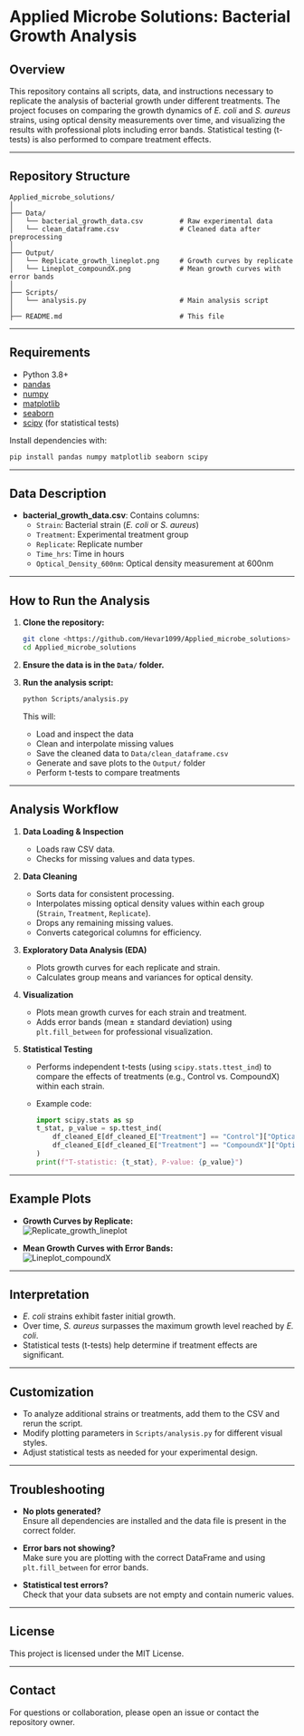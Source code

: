 # Applied Microbe Solutions: Bacterial Growth Analysis

## Overview

This repository contains all scripts, data, and instructions necessary to replicate the analysis of bacterial growth under different treatments. The project focuses on comparing the growth dynamics of *E. coli* and *S. aureus* strains, using optical density measurements over time, and visualizing the results with professional plots including error bands. Statistical testing (t-tests) is also performed to compare treatment effects.

---

## Repository Structure

```
Applied_microbe_solutions/
│
├── Data/
│   └── bacterial_growth_data.csv         # Raw experimental data
│   └── clean_dataframe.csv               # Cleaned data after preprocessing
│
├── Output/
│   └── Replicate_growth_lineplot.png     # Growth curves by replicate
│   └── Lineplot_compoundX.png            # Mean growth curves with error bands
│
├── Scripts/
│   └── analysis.py                       # Main analysis script
│
├── README.md                             # This file
```

---

## Requirements

- Python 3.8+
- [pandas](https://pandas.pydata.org/)
- [numpy](https://numpy.org/)
- [matplotlib](https://matplotlib.org/)
- [seaborn](https://seaborn.pydata.org/)
- [scipy](https://scipy.org/) (for statistical tests)

Install dependencies with:

```bash
pip install pandas numpy matplotlib seaborn scipy
```

---

## Data Description

- **bacterial_growth_data.csv**: Contains columns:
  - `Strain`: Bacterial strain (*E. coli* or *S. aureus*)
  - `Treatment`: Experimental treatment group
  - `Replicate`: Replicate number
  - `Time_hrs`: Time in hours
  - `Optical_Density_600nm`: Optical density measurement at 600nm

---

## How to Run the Analysis

1. **Clone the repository:**

    ```bash
    git clone <https://github.com/Hevar1099/Applied_microbe_solutions>
    cd Applied_microbe_solutions
    ```

2. **Ensure the data is in the `Data/` folder.**

3. **Run the analysis script:**

    ```bash
    python Scripts/analysis.py
    ```

    This will:
    - Load and inspect the data
    - Clean and interpolate missing values
    - Save the cleaned data to `Data/clean_dataframe.csv`
    - Generate and save plots to the `Output/` folder
    - Perform t-tests to compare treatments

---

## Analysis Workflow

1. **Data Loading & Inspection**
    - Loads raw CSV data.
    - Checks for missing values and data types.

2. **Data Cleaning**
    - Sorts data for consistent processing.
    - Interpolates missing optical density values within each group (`Strain`, `Treatment`, `Replicate`).
    - Drops any remaining missing values.
    - Converts categorical columns for efficiency.

3. **Exploratory Data Analysis (EDA)**
    - Plots growth curves for each replicate and strain.
    - Calculates group means and variances for optical density.

4. **Visualization**
    - Plots mean growth curves for each strain and treatment.
    - Adds error bands (mean ± standard deviation) using `plt.fill_between` for professional visualization.

5. **Statistical Testing**
    - Performs independent t-tests (using `scipy.stats.ttest_ind`) to compare the effects of treatments (e.g., Control vs. CompoundX) within each strain.
    - Example code:

      ```python
      import scipy.stats as sp
      t_stat, p_value = sp.ttest_ind(
          df_cleaned_E[df_cleaned_E["Treatment"] == "Control"]["Optical_Density_600nm"],
          df_cleaned_E[df_cleaned_E["Treatment"] == "CompoundX"]["Optical_Density_600nm"]
      )
      print(f"T-statistic: {t_stat}, P-value: {p_value}")
      ```

---

## Example Plots

- **Growth Curves by Replicate:**  
  ![Replicate_growth_lineplot](Output/Replicate_growth_lineplot.png)

- **Mean Growth Curves with Error Bands:**  
  ![Lineplot_compoundX](Output/Lineplot_compoundX.png)

---

## Interpretation

- *E. coli* strains exhibit faster initial growth.
- Over time, *S. aureus* surpasses the maximum growth level reached by *E. coli*.
- Statistical tests (t-tests) help determine if treatment effects are significant.

---

## Customization

- To analyze additional strains or treatments, add them to the CSV and rerun the script.
- Modify plotting parameters in `Scripts/analysis.py` for different visual styles.
- Adjust statistical tests as needed for your experimental design.

---

## Troubleshooting

- **No plots generated?**  
  Ensure all dependencies are installed and the data file is present in the correct folder.

- **Error bars not showing?**  
  Make sure you are plotting with the correct DataFrame and using `plt.fill_between` for error bands.

- **Statistical test errors?**  
  Check that your data subsets are not empty and contain numeric values.

---

## License

This project is licensed under the MIT License.

---

## Contact

For questions or collaboration, please open an issue or contact the repository owner.
